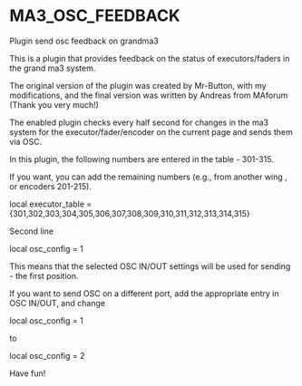 # MA3_OSC_FEEDBACK
Plugin send osc feedback on grandma3


This is a plugin that provides feedback on the status of executors/faders in the grand ma3 system.

The original version of the plugin was created by Mr-Button, with my modifications, and the final version was written by Andreas from MAforum (Thank you very much!)

The enabled plugin checks every half second for changes in the ma3 system for the executor/fader/encoder on the current page and sends them via OSC.

In this plugin, the following numbers are entered in the table - 301-315.

If you want, you can add the remaining numbers (e.g., from another wing , or encoders 201-215).

local executor_table = {301,302,303,304,305,306,307,308,309,310,311,312,313,314,315}



Second line

local osc_config = 1

This means that the selected OSC IN/OUT settings will be used for sending - the first position.

If you want to send OSC on a different port, add the appropriate entry in OSC IN/OUT, and change

local osc_config = 1

to

local osc_config = 2

Have fun!
